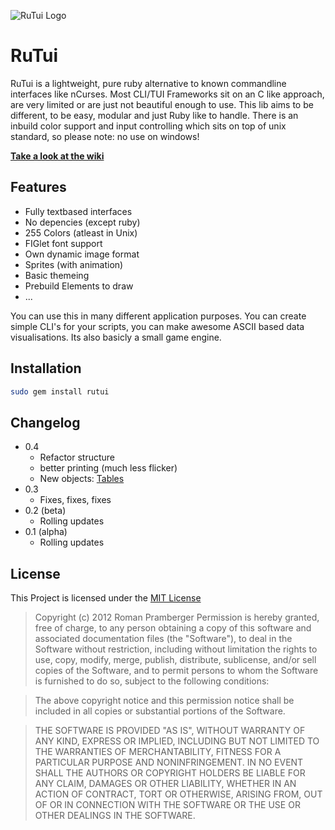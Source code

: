 ![RuTui Logo](http://i.imgur.com/cu0yNM3.png "RuTui Logo")

# RuTui

RuTui is a lightweight, pure ruby alternative to known commandline interfaces like nCurses. Most CLI/TUI Frameworks sit on an C like approach, are very limited or are just not beautiful enough to use. This lib aims to be different, to be easy, modular and just Ruby like to handle. There is an inbuild color support and input controlling which sits on top of unix standard, so please note: no use on windows!

[**Take a look at the wiki**](https://github.com/b1nary/rutui/wiki)

## Features

-  Fully textbased interfaces
-  No depencies (except ruby)
-  255 Colors (atleast in Unix)
-  FIGlet font support
-  Own dynamic image format
-  Sprites (with animation)
-  Basic themeing
-  Prebuild Elements to draw
-  ...

You can use this in many different application purposes. You can create simple CLI's for your scripts, you can make awesome ASCII based data visualisations. Its also basicly a small game engine.

## Installation

``` bash
sudo gem install rutui
```

## Changelog

* 0.4
  * Refactor structure
  * better printing (much less flicker)
  * New objects: [Tables](https://github.com/b1nary/rutui/wiki/Tables)
* 0.3
  * Fixes, fixes, fixes
* 0.2 (beta)
  * Rolling updates
* 0.1 (alpha)
  * Rolling updates

## License
This Project is licensed under the [MIT License](http://de.wikipedia.org/wiki/MIT-Lizenz)

> Copyright (c) 2012 Roman Pramberger
> Permission is hereby granted, free of charge, to any person obtaining a copy of this software and associated documentation files (the "Software"), to deal in the Software without restriction, including without limitation the rights to use, copy, modify, merge, publish, distribute, sublicense, and/or sell copies of the Software, and to permit persons to whom the Software is furnished to do so, subject to the following conditions:

> The above copyright notice and this permission notice shall be included in all copies or substantial portions of the Software.

> THE SOFTWARE IS PROVIDED "AS IS", WITHOUT WARRANTY OF ANY KIND, EXPRESS OR IMPLIED, INCLUDING BUT NOT LIMITED TO THE WARRANTIES OF MERCHANTABILITY, FITNESS FOR A PARTICULAR PURPOSE AND NONINFRINGEMENT. IN NO EVENT SHALL THE AUTHORS OR COPYRIGHT HOLDERS BE LIABLE FOR ANY CLAIM, DAMAGES OR OTHER LIABILITY, WHETHER IN AN ACTION OF CONTRACT, TORT OR OTHERWISE, ARISING FROM, OUT OF OR IN CONNECTION WITH THE SOFTWARE OR THE USE OR OTHER DEALINGS IN THE SOFTWARE.
